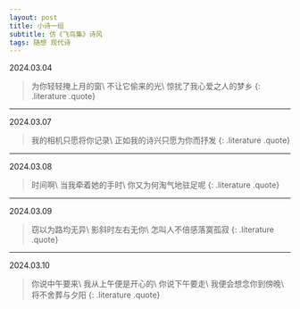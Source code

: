 ```yaml
---
layout: post
title: 小诗一组
subtitle: 仿《飞鸟集》诗风
tags: 随想 现代诗
---
```


2024.03.04
> 为你轻轻掩上月的窗\\
> 不让它偷来的光\\
> 惊扰了我心爱之人的梦乡
{: .literature .quote}
<hr>

2024.03.07
> 我的相机只愿将你记录\\
> 正如我的诗兴只愿为你而抒发
{: .literature .quote}
<hr>

2024.03.08
> 时间啊\\
> 当我牵着她的手时\\
> 你又为何淘气地驻足呢
{: .literature .quote}
<hr>

2024.03.09
> 窃以为路均无异\\
> 影斜时左右无你\\
> 怎叫人不倍感落寞孤寂
{: .literature .quote}
<hr>

2024.03.10
> 你说中午要来\\
> 我从上午便是开心的\\
> 你说下午要走\\
> 我便会想念你到傍晚\\
> 将不舍葬与夕阳
{: .literature .quote}
